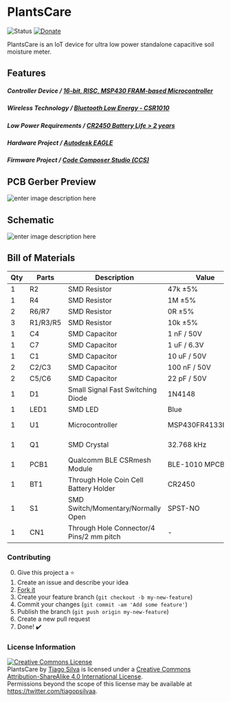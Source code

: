 # PlantsCare
![Status](https://img.shields.io/badge/Status-UnderDev-red.svg) [![Donate](https://img.shields.io/badge/Donate-Buy%20Me%20a%20Coffee-yellow.svg)](https://www.buymeacoffee.com/TiagoPaulaSilva)

PlantsCare is an IoT device for ultra low power standalone capacitive soil moisture meter.

## Features
##### Controller Device / [16-bit, RISC, MSP430 FRAM-based Microcontroller](https://github.com/TiagoPaulaSilva/PlantsCare/blob/master/Hardware/3.%20Datasheets/MCU/MSP430%20-%20Datasheet.pdf)

##### Wireless Technology / [Bluetooth Low Energy - CSR1010](https://github.com/TiagoPaulaSilva/WorkshySwitch/blob/master/Hardware/3.%20Datasheets/BLE/CSR1010%20(BLE%20IC)%20-%20Datasheet.pdf)

##### Low Power Requirements / [CR2450 Battery Life > 2 years](https://github.com/TiagoPaulaSilva/PlantsCare/blob/master/Hardware/3.%20Datasheets/Battery/CR2450.pdf)

##### Hardware Project / [Autodesk EAGLE](https://www.autodesk.com/products/eagle/free-download)

##### Firmware Project / [Code Composer Studio (CCS)](http://www.ti.com/tool/CCSTUDIO)

## PCB Gerber Preview
![enter image description here](https://lh3.googleusercontent.com/LOmEP2mD7XflodYFwUT_aUZFbs0wenZHi7PlDKWfz_rnjyP-PZkNOjf1A05D3ZemAHy8RlI7vVou8g=s500 "PCB Preview")

## Schematic
![enter image description here](https://lh3.googleusercontent.com/1ZQKRzwa2hFnqeqokR_LkQ7vzScxtDUsg2nehuYQR-wh68JxA0ujl9_8lwJQN6f9XFhd2lLZCFsIBQ=s2000)

## Bill of Materials
| Qty | Parts | Description | Value | Package |
|--|--|--|--|--|
1|R2|SMD Resistor|47k ±5%|R0603
1|R4|SMD Resistor|1M ±5%|R0603
2|R6/R7|SMD Resistor|0R ±5%|R0603
3|R1/R3/R5|SMD Resistor|10k ±5%|R0603
1|C4|SMD Capacitor|1 nF / 50V|C0603
1|C7|SMD Capacitor|1 uF / 6.3V|C0603
1|C1|SMD Capacitor|10 uF / 50V|C0603
2|C2/C3|SMD Capacitor|100 nF / 50V|C0603
2|C5/C6|SMD Capacitor|22 pF / 50V|C0603
1|D1|Small Signal Fast Switching Diode|1N4148|SOD523
1|LED1|SMD LED|Blue|L0805
1|U1|Microcontroller|MSP430FR4133IG48R|TSSOP-48
1|Q1|SMD Crystal|32.768 kHz|3.2 x 1.5
1|PCB1|Qualcomm BLE CSRmesh Module|BLE-1010 MPCBA|-
1|BT1|Through Hole Coin Cell Battery Holder|CR2450|-
1|S1|SMD Switch/Momentary/Normally Open|SPST-NO|3 x 6 mm
1|CN1|Through Hole Connector/4 Pins/2 mm pitch|-|-

### Contributing
0. Give this project a :star:
1. Create an issue and describe your idea
2. [Fork it](https://github.com/TiagoPaulaSilva/PlantsCare/fork)
3. Create your feature branch (`git checkout -b my-new-feature`)
4. Commit your changes (`git commit -am 'Add some feature'`)
5. Publish the branch (`git push origin my-new-feature`)
6. Create a new pull request
7. Done! :heavy_check_mark:

### License Information
<a rel="license" href="http://creativecommons.org/licenses/by-sa/4.0/"><img alt="Creative Commons License" style="border-width:0" src="https://i.creativecommons.org/l/by-sa/4.0/88x31.png" /></a><br /><span xmlns:dct="http://purl.org/dc/terms/" property="dct:title">PlantsCare</span> by <a xmlns:cc="http://creativecommons.org/ns#" href="https://github.com/TiagoPaulaSilva" property="cc:attributionName" rel="cc:attributionURL">Tiago Silva</a> is licensed under a <a rel="license" href="http://creativecommons.org/licenses/by-sa/4.0/">Creative Commons Attribution-ShareAlike 4.0 International License</a>.<br />Permissions beyond the scope of this license may be available at <a xmlns:cc="http://creativecommons.org/ns#" href="https://twitter.com/tiagopsilvaa" rel="cc:morePermissions">https://twitter.com/tiagopsilvaa</a>.
